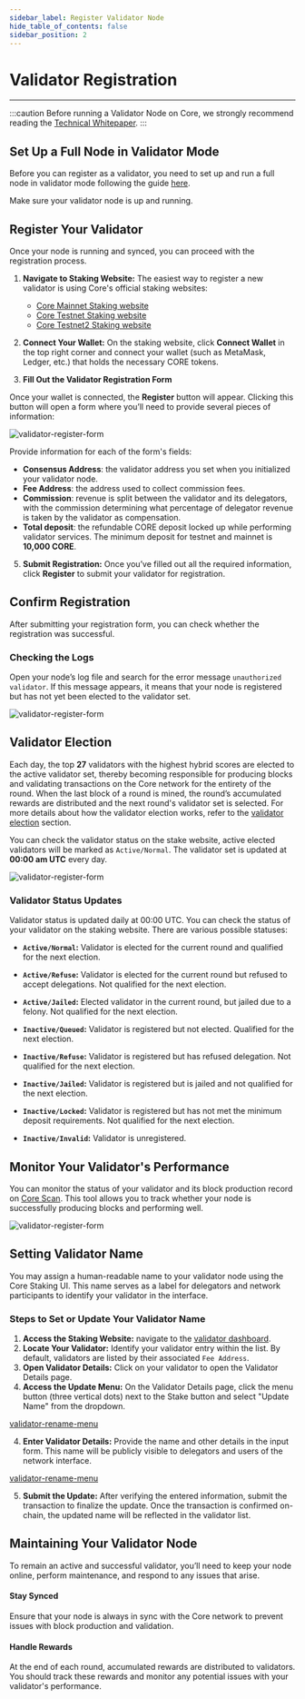 ```yaml
---
sidebar_label: Register Validator Node
hide_table_of_contents: false
sidebar_position: 2
---
```


# Validator Registration
---

:::caution 
Before running a Validator Node on Core, we strongly recommend reading the [Technical Whitepaper](https://whitepaper.coredao.org/).
:::

## Set Up a Full Node in Validator Mode
Before you can register as a validator, you need to set up and run a full node in validator mode following the guide [here](./setting-up-validator.md).

Make sure your validator node is up and running. 

## Register Your Validator

Once your node is running and synced, you can proceed with the registration process.

1. **Navigate to Staking Website:** The easiest way to register a new validator is using Core's official staking websites:

    * [Core Mainnet Staking website](https://stake.coredao.org/become-validator)
    * [Core Testnet Staking website](https://stake.test.btcs.network/become-validator)
    * [Core Testnet2 Staking website](https://stake.test2.btcs.network/become-validator)

3. **Connect Your Wallet:** On the staking website, click **Connect Wallet** in the top right corner and connect your wallet (such as MetaMask, Ledger, etc.) that holds the necessary CORE tokens.

4. **Fill Out the Validator Registration Form**

Once your wallet is connected, the **Register** button will appear. Clicking this button will open a form where you’ll need to provide several pieces of information:

![validator-register-form](../../../static/img/validator/validator-regitration.png)

Provide information for each of the form's fields:

* **Consensus Address**: the validator address you set when you initialized your validator node.
* **Fee Address**: the address used to collect commission fees.
* **Commission**: revenue is split between the validator and its delegators, with the commission determining what percentage of delegator revenue is taken by the validator as compensation.
* **Total deposit**: the refundable CORE deposit locked up while performing validator services. The minimum deposit for testnet and mainnet is **10,000 CORE**.

5. **Submit Registration:** Once you’ve filled out all the required information, click **Register** to submit your validator for registration.

## Confirm Registration

After submitting your registration form, you can check whether the registration was successful.

### Checking the Logs
Open your node’s log file and search for the error message `unauthorized validator`. If this message appears, it means that your node is registered but has not yet been elected to the validator set.

![validator-register-form](../../../static/img/validator/register/validator-register-2.avif)

## Validator Election

Each day, the top **27** validators with the highest hybrid scores are elected to the active validator set, thereby becoming responsible for producing blocks and validating transactions on the Core network for the entirety of the round. When the last block of a round is mined, the round’s accumulated rewards are distributed and the next round's validator set is selected. For more details about how the validator election works, refer to the [validator election](./validator-election.md) section.

You can check the validator status on the stake website, active elected validators will be marked as `Active/Normal`. The validator set is updated at **00:00 am UTC** every day.

![validator-register-form](../../../static/img/validator/validator-status.png)

### Validator Status Updates

Validator status is updated daily at 00:00 UTC. You can check the status of your validator on the staking website. There are various possible statuses:

* **`Active/Normal`:** Validator is elected for the current round and qualified for the next election.

* **`Active/Refuse`:** Validator is elected for the current round but refused to accept delegations. Not qualified for the next election.

* **`Active/Jailed`:** Elected validator in the current round, but jailed due to a felony. Not qualified for the next election.

* **`Inactive/Queued`:** Validator is registered but not elected. Qualified for the next election. 

* **`Inactive/Refuse`:** Validator is registered but has refused delegation. Not qualified for the next election.

* **`Inactive/Jailed`:** Validator is registered but is jailed and not qualified for the next election.

* **`Inactive/Locked`:** Validator is registered but has not met the minimum deposit requirements. Not qualified for the next election.

* **`Inactive/Invalid`:** Validator is unregistered.

## Monitor Your Validator's Performance

You can monitor the status of your validator and its block production record on [Core Scan](https://scan.coredao.org/). This tool allows you to track whether your node is successfully producing blocks and performing well.

![validator-register-form](../../../static/img/validator/register/validator-register-4.webp)

## Setting Validator Name

You may assign a human-readable name to your validator node using the Core Staking UI. This name serves as a label for delegators and network participants to identify your validator in the interface.

### Steps to Set or Update Your Validator Name

1. **Access the Staking Website:** navigate to the [validator dashboard](https://stake.coredao.org/validators). 
2. **Locate Your Validator:** Identify your validator entry within the list. By default, validators are listed by their associated `Fee Address`.
3. **Open Validator Details:** Click on your validator to open the Validator Details page.
4. **Access the Update Menu:** On the Validator Details page, click the menu button (three vertical dots) next to the Stake button and select "Update Name" from the dropdown.

[validator-rename-menu](../../../static/img/validator/register/validator-rename-1.png)

4. **Enter Validator Details:** Provide the name and other details in the input form. This name will be publicly visible to delegators and users of the network interface.

[validator-rename-menu](../../../static/img/validator/register/validator-rename-2.png)

5. **Submit the Update:** After verifying the entered information, submit the transaction to finalize the update. Once the transaction is confirmed on-chain, the updated name will be reflected in the validator list.

## Maintaining Your Validator Node
To remain an active and successful validator, you’ll need to keep your node online, perform maintenance, and respond to any issues that arise.

#### Stay Synced

Ensure that your node is always in sync with the Core network to prevent issues with block production and validation.

#### Handle Rewards

At the end of each round, accumulated rewards are distributed to validators. You should track these rewards and monitor any potential issues with your validator's performance.
